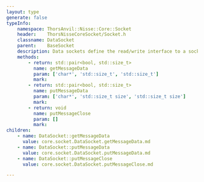 ```yaml
---
layout: type
generate: false
typeInfo:
    namespace: ThorsAnvil::Nisse::Core::Socket
    header:    ThorsNisseCoreSocket/Socket.h
    classname: DataSocket
    parent:    BaseSocket
    description: Data sockets define the read/write interface to a socket.<br>This class should not be directly created
    methods:
        - return: std::pair<bool, std::size_t>
          name: getMessageData
          param: ['char*', 'std::size_t', 'std::size_t']
          mark:
        - return: std::pair<bool, std::size_t>
          name: putMessageData
          param: ['char*', 'std::size_t size', 'std::size_t size']
          mark:
        - return: void
          name: putMessageClose
          param: []
          mark:
children:
    - name: DataSocket::getMessageData
      value: core.socket.DataSocket.getMessageData.md
    - name: DataSocket::putMessageData
      value: core.socket.DataSocket.putMessageData.md
    - name: DataSocket::putMessageClose
      value: core.socket.DataSocket.putMessageClose.md

---
```



